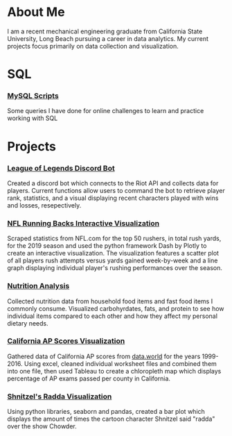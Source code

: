 # About Me

I am a recent mechanical engineering graduate from California State University, Long Beach pursuing a career in data analytics. My current projects focus primarily on data collection and visualization.

# SQL 

### [MySQL Scripts](../projects/sql/sql_scripts.html)
Some queries I have done for online challenges to learn and practice working with SQL

# Projects

### [League of Legends Discord Bot](../projects/discord-bot/discord_bot.html)
Created a discord bot which connects to the Riot API and collects data for players. Current functions allow users to command the bot to retrieve player rank, statistics, and a visual displaying recent characters played with wins and losses, resepectively.

### [NFL Running Backs Interactive Visualization](../projects/nfl-viz/nfl_running_backs.html)
Scraped statistics from NFL.com for the top 50 rushers, in total rush yards, for the 2019 season and used the python framework Dash by Plotly to create an interactive visualization. The visualization features a scatter plot of all players rush attempts versus yards gained week-by-week and a line graph displaying individual player's rushing performances over the season. 

### [Nutrition Analysis](../projects/nutrition_analysis/nutrtition_analysis.html)
Collected nutrition data from household food items and fast food items I commonly consume. Visualized carbohyrdates, fats, and protein to see how individual items compared to each other and how they affect my personal dietary needs.

### [California AP Scores Visualization](../projects/california_ap/ap_viz.html)
Gathered data of California AP scores from [data.world](https://data.world) for the years 1999-2016. Using excel, cleaned individual worksheet files and combined them into one file, then used Tableau to create a chloropleth map which displays percentage of AP exams passed per county in California.

### [Shnitzel's Radda Visualization](../projects/chowder_viz/raddas.html)
Using python libraries, seaborn and pandas, created a bar plot which displays the amount of times the cartoon character Shnitzel said "radda" over the show Chowder.


